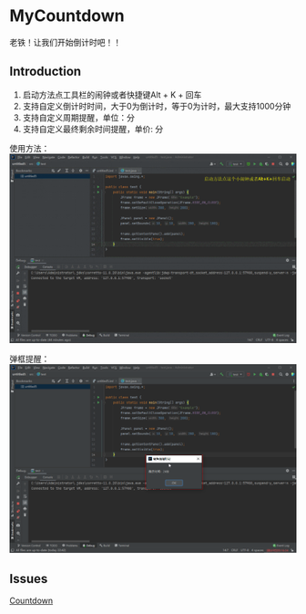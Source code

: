 # MyCountdown

老铁！让我们开始倒计时吧！！

## Introduction

1. 启动方法点工具栏的闹钟或者快捷键Alt + K + 回车
2. 支持自定义倒计时时间，大于0为倒计时，等于0为计时，最大支持1000分钟
3. 支持自定义周期提醒，单位：分
4. 支持自定义最终剩余时间提醒，单价: 分

使用方法：
![img1.gif](src%2Fmain%2Fresources%2Fimg%2Fimg1.gif)

弹框提醒：
![img2.png](src%2Fmain%2Fresources%2Fimg%2Fimg2.png)

## Issues

[Countdown](https://github.com/hegerX/countdown/issues)